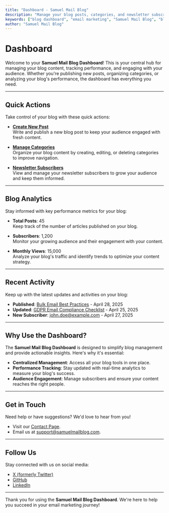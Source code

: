 ```yaml
---
title: "Dashboard - Samuel Mail Blog"
description: "Manage your blog posts, categories, and newsletter subscriptions. Stay updated with analytics and insights for your email marketing blog."
keywords: ["blog dashboard", "email marketing", "Samuel Mail Blog", "blog management", "analytics"]
author: "Samuel Mail Blog"
---
```


# Dashboard

Welcome to your **Samuel Mail Blog Dashboard**! This is your central hub for managing your blog content, tracking performance, and engaging with your audience. Whether you're publishing new posts, organizing categories, or analyzing your blog's performance, the dashboard has everything you need.

---

## Quick Actions

Take control of your blog with these quick actions:

- **[Create New Post](/blog/new-post)**  
  Write and publish a new blog post to keep your audience engaged with fresh content.

- **[Manage Categories](/categories)**  
  Organize your blog content by creating, editing, or deleting categories to improve navigation.

- **[Newsletter Subscribers](/newsletter)**  
  View and manage your newsletter subscribers to grow your audience and keep them informed.

---

## Blog Analytics

Stay informed with key performance metrics for your blog:

- **Total Posts**: 45  
  Keep track of the number of articles published on your blog.

- **Subscribers**: 1,200  
  Monitor your growing audience and their engagement with your content.

- **Monthly Views**: 15,000  
  Analyze your blog's traffic and identify trends to optimize your content strategy.

---

## Recent Activity

Keep up with the latest updates and activities on your blog:

- **Published**: [Bulk Email Best Practices](/blog/advanced/bulk-email-best-practices) - April 28, 2025  
- **Updated**: [GDPR Email Compliance Checklist](/blog/compliance/gdpr-email-rules) - April 25, 2025  
- **New Subscriber**: john.doe@example.com - April 27, 2025  

---

## Why Use the Dashboard?

The **Samuel Mail Blog Dashboard** is designed to simplify blog management and provide actionable insights. Here's why it's essential:

- **Centralized Management**: Access all your blog tools in one place.  
- **Performance Tracking**: Stay updated with real-time analytics to measure your blog's success.  
- **Audience Engagement**: Manage subscribers and ensure your content reaches the right people.  

---

## Get in Touch

Need help or have suggestions? We'd love to hear from you!  

- Visit our [Contact Page](/contact).  
- Email us at [support@samuelmailblog.com](mailto:support@samuelmailblog.com).  

---

## Follow Us

Stay connected with us on social media:

- [X (formerly Twitter)](https://x.com/Realsam0101)  
- [GitHub](https://github.com/omenogor01/documentation/tree/main)  
- [LinkedIn](https://linkedin.com/company/samuelmailblog)  

---

Thank you for using the **Samuel Mail Blog Dashboard**. We're here to help you succeed in your email marketing journey!





